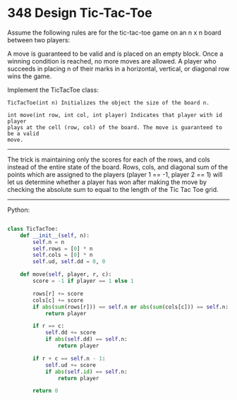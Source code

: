 # 348 Design Tic-Tac-Toe

Assume the following rules are for the tic-tac-toe game on an n x n board
between two players:

A move is guaranteed to be valid and is placed on an empty block.
Once a winning condition is reached, no more moves are allowed.
A player who succeeds in placing n of their marks in a horizontal, vertical, or
diagonal row wins the game.


Implement the TicTacToe class:

```
TicTacToe(int n) Initializes the object the size of the board n.

int move(int row, int col, int player) Indicates that player with id player
plays at the cell (row, col) of the board. The move is guaranteed to be a valid
move.
```
---

The trick is maintaining only the scores for each of the rows, and cols instead
of the entire state of the board. Rows, cols, and diagonal sum of the points
which are assigned to the players (player 1 == -1, player 2 == 1) will let us
determine whether a player has won after making the move by checking the
absolute sum to equal to the length of the Tic Tac Toe grid.

---

Python:

```python

class TicTacToe:
    def __init__(self, n):
        self.n = n
        self.rows = [0] * n
        self.cols = [0] * n
        self.ud, self.dd = 0, 0

    def move(self, player, r, c):
        score = -1 if player == 1 else 1

        rows[r] += score
        cols[c] += score
        if abs(sum(rows[r])) == self.n or abs(sum(cols[c])) == self.n:
            return player

        if r == c:
            self.dd += score
            if abs(self.dd) == self.n:
                return player

        if r + c == self.n - 1:
            self.ud += score
            if abs(self.id) == self.n:
                return player

        return 0
```
